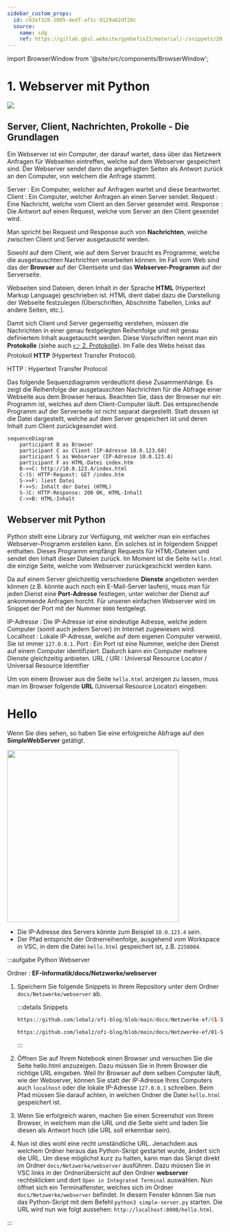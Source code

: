 ```yaml
---
sidebar_custom_props:
  id: c63ef328-1005-4edf-af1c-9129a62df28c
  source:
    name: sdg
    ref: https://gitlab.gbsl.website/gymbefin23/material/-/snippets/20
---
```


import BrowserWindow from '@site/src/components/BrowserWindow';

# 1. Webserver mit Python

![](images/python-web-server.webp)


## Server, Client, Nachrichten, Prokolle - Die Grundlagen

Ein Webserver ist ein Computer, der darauf wartet, dass über das Netzwerk Anfragen für Webseiten eintreffen, welche auf dem Webserver gespeichert sind. Der Webserver sendet dann die angefragten Seiten als Antwort zurück an den Computer, von welchem die Anfrage stammt.

Server
:   Ein Computer, welcher auf Anfragen wartet und diese beantwortet.
Client
:  Ein Computer, welcher Anfragen an einen Server sendet.
Request
:   Eine Nachricht, welche vom Client an den Server gesendet wird.
Response
:   Die Antwort auf einen Request, welche vom Server an den Client gesendet wird.

Man spricht bei Request und Response auch von **Nachrichten**, welche zwischen Client und Server ausgetauscht werden.

Sowohl auf dem Client, wie auf dem Server braucht es Programme, welche die ausgetauschten Nachrichten verarbeiten können. Im Fall vom Web sind das der **Browser** auf der Clientseite und das **Webserver-Programm** auf der Serverseite.

Webseiten sind Dateien, deren Inhalt in der Sprache **HTML** (Hypertext Markup Language) geschrieben ist. HTML dient dabei dazu die Darstellung der Webseite festzulegen (Überschriften, Abschnitte Tabellen, Links auf andere Seiten, etc.).

Damit sich Client und Server gegenseitig verstehen, müssen die Nachrichten in einer genau festgelegten Reihenfolge und mit genau definiertem Inhalt ausgetauscht werden. Diese Vorschriften nennt man ein **Protokolle** (siehe auch [👉 2. Protokolle](../02-Protokolle/index.md)). Im Falle des Webs heisst das Protokoll **HTTP** (Hypertext Transfer Protocol).

HTTP
: Hypertext Transfer Protocol

Das folgende Sequenzdiagramm verdeutlicht diese Zusammenhänge. Es zeigt die Reihenfolge der ausgetauschten Nachrichten für die Abfrage einer Webseite aus dem Browser heraus. Beachten Sie, dass der Browser nur ein Programm ist, welches auf dem Client-Computer läuft. Das entsprechende Programm auf der Serverseite ist nicht separat dargestellt. Statt dessen ist die Datei dargestellt, welche auf dem Server gespeichert ist und deren Inhalt zum Client zurückgesendet wird.

```mermaid
sequenceDiagram
    participant B as Browser
    participant C as Client (IP-Adresse 10.0.123.68)
    participant S as Webserver (IP-Adresse 10.0.123.4)
    participant F as HTML-Datei index.htm
    B->>C: http://10.0.123.4/index.html
    C-)S: HTTP-Request: GET /index.htm
    S->>F: liest Datei
    F->>S: Inhalt der Datei (HTML)
    S-)C: HTTP-Response: 200 OK, HTML-Inhalt
    C->>B: HTML-Inhalt
```

## Webserver mit Python

Python stellt eine Library zur Verfügung, mit welcher man ein einfaches Webserver-Programm erstellen kann. Ein solches ist in folgendem Snippet enthalten. Dieses Programm empfängt Requests für HTML-Dateien und sendet den Inhalt dieser Dateien zurück. Im Moment ist die Seite `hello.html` die einzige Seite, welche vom Webserver zurückgeschickt werden kann.

Da auf einem Server gleichzeitig verschiedene **Dienste** angeboten werden können (z.B. könnte auch noch ein E-Mail-Server laufen), muss man für jeden Dienst eine **Port-Adresse** festlegen, unter welcher der Dienst auf ankommende Anfragen horcht. Für unseren einfachen Webserver wird im Snippet der Port mit der Nummer `8000` festgelegt.

IP-Adresse
: Die IP-Adresse ist eine eindeutige Adresse, welche jedem Computer (somit auch jedem Server) im Internet zugewiesen wird.
Localhost
: Lokale IP-Adresse, welche auf dem eigenen Computer verweist. Sie ist immer `127.0.0.1`.
Port
: Ein Port ist eine Nummer, welche den Dienst auf einem Computer identifiziert. Dadurch kann ein Computer mehrere Dienste gleichzeitig anbieten.
URL / URI
: Universal Resource Locator / Universal Resource Identifier


Um von einem Browser aus die Seite `hello.html` anzeigen zu lassen, muss man im Browser folgende **URL** (Universal Resource Locator) eingeben:

<BrowserWindow url="http://Server-IP-Adresse:8000/Pfad/hello.html">

<h1>Hello</h1>
<p>Wenn Sie dies sehen, so haben Sie eine erfolgreiche Abfrage auf den <b>SimpleWebServer</b>
getätigt.</p>
<img src="https://www.gbsl.ch/wp-content/uploads/2020/07/Header-GBSL-1170x450.jpg" width="400"/>

</BrowserWindow>

- Die IP-Adresse des Servers könnte zum Beispiel `10.0.123.4` sein.
- Der Pfad entspricht der Ordnerreihenfolge, ausgehend vom Workspace in VSC, in dem die Datei `hello.html` gespeichert ist, z.B. `2258084`.


:::aufgabe Python Webserver
<Answer type="state" webKey="6a13422c-52ba-410a-a3f6-5bc362731241" />

Ordner
: __EF-Informatik/docs/Netzwerke/webserver__

1. Speichern Sie folgende Snippets in Ihrem Repository unter dem Ordner `docs/Netzwerke/webserver` ab.

    :::details Snippets
    ```py reference title="SimpleWebServer.py"
    https://github.com/lebalz/ofi-blog/blob/main/docs/Netzwerke-ef/01-Server/snippets/simple-server.py
    ```

    ```html reference title="hello.html"
    https://github.com/lebalz/ofi-blog/blob/main/docs/Netzwerke-ef/01-Server/snippets/hello.html
    ```
    :::
2. Öffnen Sie auf Ihrem Notebook einen Browser und versuchen Sie die Seite hello.html anzuzeigen. Dazu müssen Sie in Ihrem Browser die richtige URL eingeben. Weil Ihr Browser auf dem selben Computer läuft, wie der Webserver, können Sie statt der IP-Adresse Ihres Computers auch `localhost` oder die lokale IP-Adresse `127.0.0.1` schreiben. Beim Pfad müssen Sie darauf achten, in welchen Ordner die Datei `hello.html` gespeichert ist.

3. Wenn Sie erfolgreich waren, machen Sie einen Screenshot von Ihrem Browser, in welchem man die URL und die Seite sieht und laden Sie diesen als Antwort hoch (die URL soll erkennbar sein).

    <Answer type="text" webKey="d24cea7c-6310-4d0b-bab7-ab4206c1b55f" />

4. Nun ist dies wohl eine recht umständliche URL. Jenachdem aus welchem Ordner heraus das Python-Skript gestartet wurde, ändert sich die URL. Um diese möglichst kurz zu halten, kann man das Skript direkt im Ordner `docs/Netzwerke/webserver` ausführen. Dazu müssen Sie in VSC links in der Ordnerübersicht auf den Ordner __webserver__ rechtsklicken und dort `Open in Integrated Terminal` auswählen. Nun öffnet sich ein Terminalfenster, welches sich im Ordner `docs/Netzwerke/webserver` befindet. In diesem Fenster können Sie nun das Python-Skript mit dem Befehl `python3 simple-server.py` starten. Die URL wird nun wie folgt aussehen: `http://localhost:8000/hello.html`.

:::
